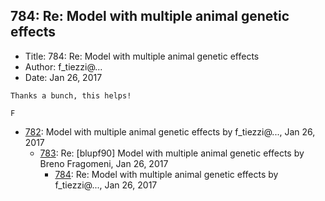 ## 784: Re: Model with multiple animal genetic effects

- Title: 784: Re: Model with multiple animal genetic effects
- Author: f_tiezzi@...
- Date: Jan 26, 2017
```
Thanks a bunch, this helps!

F
```

- [782](0782.md): Model with multiple animal genetic effects by f_tiezzi@..., Jan 26, 2017
    - [783](0783.md): Re: [blupf90] Model with multiple animal genetic effects by Breno Fragomeni, Jan 26, 2017
        - [784](0784.md): Re: Model with multiple animal genetic effects by f_tiezzi@..., Jan 26, 2017
